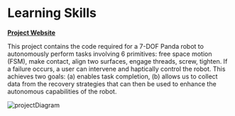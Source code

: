 Learning Skills
==========================
[**Project Website**](https://egalbally.github.io/learning_skills/)

This project contains the code required for a 7-DOF Panda robot to autonomously perform tasks involving 6 primitives: free space motion (FSM), make contact, align two surfaces, engage threads, screw, tighten. If a failure occurs, a user can intervene and haptically control the robot. This achieves two goals: (a) enables task completion, (b) allows us to collect data from the recovery strategies that can then be used to enhance the autonomous capabilities of the robot.

![projectDiagram](https://github.com/egalbally/learning_skills/blob/master/imgs/learningSkills_diagram.png)



